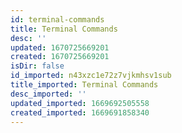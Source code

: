 ```yaml
---
id: terminal-commands
title: Terminal Commands
desc: ''
updated: 1670725669201
created: 1670725669201
isDir: false
id_imported: n43xzc1e72z7vjkmhsv1sub
title_imported: Terminal Commands
desc_imported: ''
updated_imported: 1669692505558
created_imported: 1669691858340
---
```

